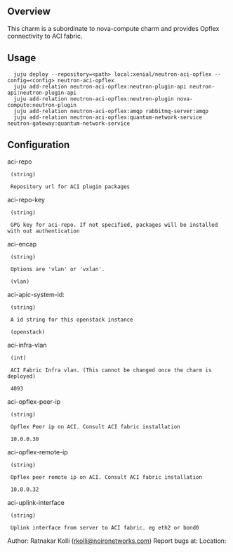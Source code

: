 Overview
--------

This charm is a subordinate to nova-compute charm and provides Opflex connectivity to ACI fabric.


Usage
-----

      juju deploy --repository=<path> local:xenial/neutron-aci-opflex --config=<config> neutron-aci-opflex
      juju add-relation neutron-aci-opflex:neutron-plugin-api neutron-api:neutron-plugin-api
      juju add-relation neutron-aci-opflex:neutron-plugin nova-compute:neutron-plugin
      juju add-relation neutron-aci-opflex:amqp rabbitmq-server:amqp
      juju add-relation neutron-aci-opflex:quantum-network-service neutron-gateway:quantum-network-service


Configuration
-------------
aci-repo

     (string)

     Repository url for ACI plugin packages

aci-repo-key

     (string)

     GPG key for aci-repo. If not specified, packages will be installed with out authentication

aci-encap

     (string)

     Options are 'vlan' or 'vxlan'. 

     (vlan)

aci-apic-system-id:

     (string)

     A id string for this openstack instance

     (openstack)

aci-infra-vlan

     (int)

     ACI Fabric Infra vlan. (This cannot be changed once the charm is deployed)
 
     4093

aci-opflex-peer-ip

     (string)

     Opflex Peer ip on ACI. Consult ACI fabric installation

     10.0.0.30

aci-opflex-remote-ip

     (string)

     Opflex peer remote ip on ACI. Consult ACI fabric installation

     10.0.0.32

aci-uplink-interface

     (string)

     Uplink interface from server to ACI fabric. eg eth2 or bond0


Author: Ratnakar Kolli (rkolli@noironetworks.com)
Report bugs at: 
Location: 


